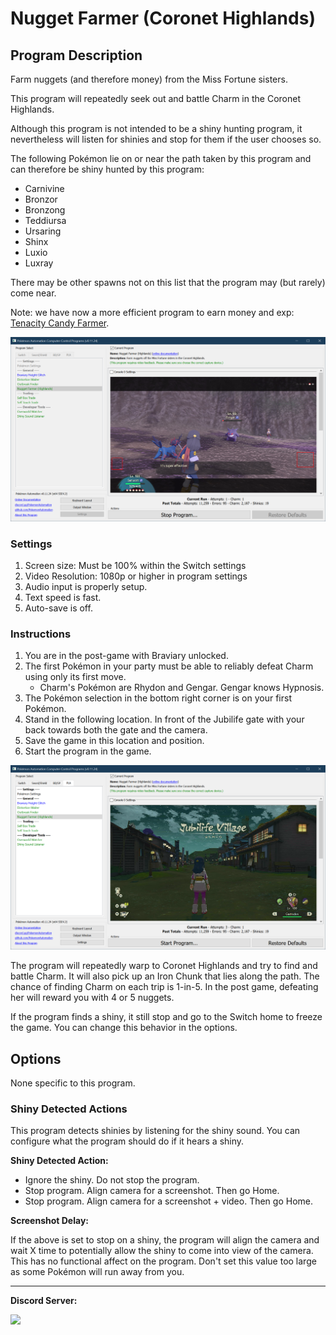﻿# Nugget Farmer (Coronet Highlands)

## Program Description

Farm nuggets (and therefore money) from the Miss Fortune sisters.

This program will repeatedly seek out and battle Charm in the Coronet Highlands.

Although this program is not intended to be a shiny hunting program, it nevertheless will listen for shinies and stop for them if the user chooses so.

The following Pokémon lie on or near the path taken by this program and can therefore be shiny hunted by this program:
- Carnivine
- Bronzor
- Bronzong
- Teddiursa
- Ursaring
- Shinx
- Luxio
- Luxray

There may be other spawns not on this list that the program may (but rarely) come near.

Note: we have now a more efficient program to earn money and exp: [Tenacity Candy Farmer](TenacityCandyFarmer.md).

<img src="images/NuggetFarmerHighlands-0.png">


### Settings

1. Screen size: Must be 100% within the Switch settings
2. Video Resolution: 1080p or higher in program settings
3. Audio input is properly setup.
4. Text speed is fast.
5. Auto-save is off.


### Instructions

1. You are in the post-game with Braviary unlocked.
2. The first Pokémon in your party must be able to reliably defeat Charm using only its first move.
    - Charm's Pokémon are Rhydon and Gengar. Gengar knows Hypnosis.
3. The Pokémon selection in the bottom right corner is on your first Pokémon.
4. Stand in the following location. In front of the Jubilife gate with your back towards both the gate and the camera.
5. Save the game in this location and position.
6. Start the program in the game.

<img src="images/NuggetFarmerHighlands-1.png">

The program will repeatedly warp to Coronet Highlands and try to find and battle Charm. It will also pick up an Iron Chunk that lies along the path. The chance of finding Charm on each trip is 1-in-5. In the post game, defeating her will reward you with 4 or 5 nuggets.

If the program finds a shiny, it still stop and go to the Switch home to freeze the game. You can change this behavior in the options.


## Options

None specific to this program.


### Shiny Detected Actions

This program detects shinies by listening for the shiny sound. You can configure what the program should do if it hears a shiny.

**Shiny Detected Action:**
- Ignore the shiny. Do not stop the program.
- Stop program. Align camera for a screenshot. Then go Home.
- Stop program. Align camera for a screenshot + video. Then go Home.

**Screenshot Delay:**

If the above is set to stop on a shiny, the program will align the camera and wait X time to potentially allow the shiny to come into view of the camera.
This has no functional affect on the program. Don't set this value too large as some Pokémon will run away from you.


<hr>

**Discord Server:** 

[<img src="https://canary.discordapp.com/api/guilds/695809740428673034/widget.png?style=banner2">](https://discord.gg/cQ4gWxN)

